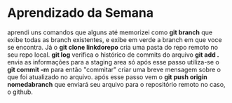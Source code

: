 # Aprendizado da Semana

aprendi uns comandos que alguns até memorizei como **git branch** que exibe todas as branch existentes, e exibe em verde a branch em que voce se 
encontra. Já o **git clone linkdorepo**  cria uma pasta do repo remoto no seu repo local.
**git log** verifica o histórico de commits do arquivo 
**git add .** envia as informações para a staging area só após esse passo 
utiliza-se o **git commit -m** para então "commitar" criar uma breve mensagem sobre o que foi atualizado no arquivo.
após esse passo vem o **git push origin nomedabranch** que enviará seu arquivo para o repositório remoto no caso, o github.
